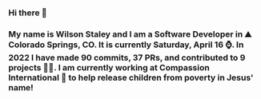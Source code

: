 ### Hi there 👋

### My name is Wilson Staley and I am a Software Developer in ⛰ Colorado Springs, CO.  It is currently Saturday, April 16 ⌚. In 2022 I have made 90 commits, 37 PRs, and contributed to 9 projects 👨‍💻. I am currently working at Compassion International 🏢 to help release children from poverty in Jesus' name!